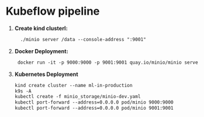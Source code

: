 # Kubeflow pipeline

1. **Create kind clusterl:**
   
   ```markdown
     ./minio server /data --console-address ":9001"
   
2. **Docker Deployment:**
   ```markdown
    docker run -it -p 9000:9000 -p 9001:9001 quay.io/minio/minio server /data --console-address ":9001"

3. **Kubernetes Deployment**
   ```markdown
   kind create cluster --name ml-in-production
   k9s -A
   kubectl create -f minio_storage/minio-dev.yaml
   kubectl port-forward --address=0.0.0.0 pod/minio 9000:9000
   kubectl port-forward --address=0.0.0.0 pod/minio 9001:9001

